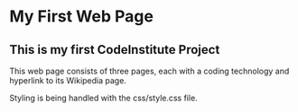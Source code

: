 # My First Web Page
## This is my first CodeInstitute Project

This web page consists of three pages, each with a coding technology and hyperlink to its Wikipedia page.

Styling is being handled with the css/style.css file.